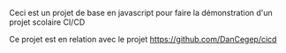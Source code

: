 Ceci est un projet de base en javascript pour faire la démonstration d'un projet scolaire CI/CD

Ce projet est en relation avec le projet https://github.com/DanCegep/cicd

